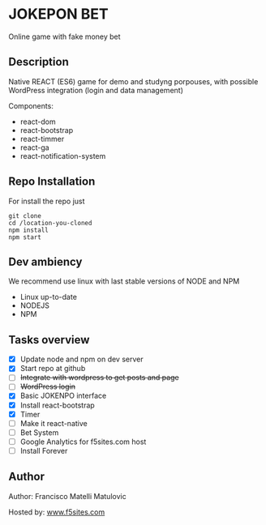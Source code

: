 # JOKEPON BET
Online game with fake money bet

## Description
Native REACT (ES6) game for demo and studyng porpouses, with possible WordPress integration (login and data management)

Components:
- react-dom
- react-bootstrap
- react-timmer
- react-ga
- react-notification-system

## Repo Installation
For install the repo just
```
git clone
cd /location-you-cloned
npm install
npm start
```

## Dev ambiency
We recommend use linux with last stable versions of NODE and NPM
- Linux up-to-date
- NODEJS
- NPM

## Tasks overview
- [x] Update node and npm on dev server
- [x] Start repo at github
- [ ] ~~Integrate with wordpress to get posts and page~~
- [ ] ~~WordPress login~~
- [x] Basic JOKENPO interface
- [x] Install react-bootstrap
- [x] Timer
- [ ] Make it react-native
- [ ] Bet System
- [ ] Google Analytics for f5sites.com host
- [ ] Install Forever
## Author
Author: Francisco Matelli Matulovic

Hosted by: www.f5sites.com